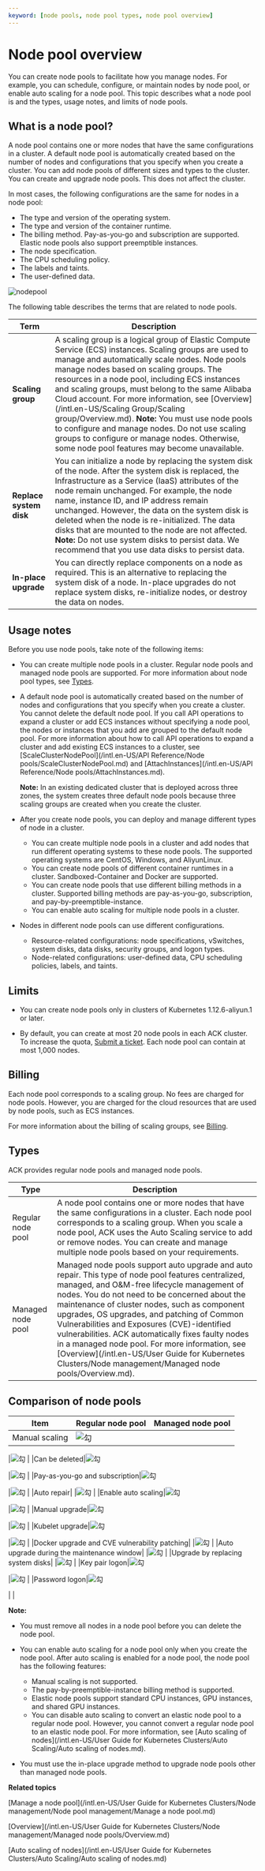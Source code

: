 ```yaml
---
keyword: [node pools, node pool types, node pool overview]
---
```


# Node pool overview

You can create node pools to facilitate how you manage nodes. For example, you can schedule, configure, or maintain nodes by node pool, or enable auto scaling for a node pool. This topic describes what a node pool is and the types, usage notes, and limits of node pools.

## What is a node pool?

A node pool contains one or more nodes that have the same configurations in a cluster. A default node pool is automatically created based on the number of nodes and configurations that you specify when you create a cluster. You can add node pools of different sizes and types to the cluster. You can create and upgrade node pools. This does not affect the cluster.

In most cases, the following configurations are the same for nodes in a node pool:

-   The type and version of the operating system.
-   The type and version of the container runtime.
-   The billing method. Pay-as-you-go and subscription are supported. Elastic node pools also support preemptible instances.
-   The node specification.
-   The CPU scheduling policy.
-   The labels and taints.
-   The user-defined data.

![nodepool](https://static-aliyun-doc.oss-accelerate.aliyuncs.com/assets/img/en-US/0780981161/p203661.png)

The following table describes the terms that are related to node pools.

|Term|Description|
|----|-----------|
|**Scaling group**|A scaling group is a logical group of Elastic Compute Service \(ECS\) instances. Scaling groups are used to manage and automatically scale nodes. Node pools manage nodes based on scaling groups. The resources in a node pool, including ECS instances and scaling groups, must belong to the same Alibaba Cloud account. For more information, see [Overview](/intl.en-US/Scaling Group/Scaling group/Overview.md). **Note:** You must use node pools to configure and manage nodes. Do not use scaling groups to configure or manage nodes. Otherwise, some node pool features may become unavailable. |
|**Replace system disk**|You can initialize a node by replacing the system disk of the node. After the system disk is replaced, the Infrastructure as a Service \(IaaS\) attributes of the node remain unchanged. For example, the node name, instance ID, and IP address remain unchanged. However, the data on the system disk is deleted when the node is re-initialized. The data disks that are mounted to the node are not affected. **Note:** Do not use system disks to persist data. We recommend that you use data disks to persist data. |
|**In-place upgrade**|You can directly replace components on a node as required. This is an alternative to replacing the system disk of a node. In-place upgrades do not replace system disks, re-initialize nodes, or destroy the data on nodes.|

## Usage notes

Before you use node pools, take note of the following items:

-   You can create multiple node pools in a cluster. Regular node pools and managed node pools are supported. For more information about node pool types, see [Types](#section_7qb_kzz_vct).
-   A default node pool is automatically created based on the number of nodes and configurations that you specify when you create a cluster. You cannot delete the default node pool. If you call API operations to expand a cluster or add ECS instances without specifying a node pool, the nodes or instances that you add are grouped to the default node pool. For more information about how to call API operations to expand a cluster and add existing ECS instances to a cluster, see [ScaleClusterNodePool](/intl.en-US/API Reference/Node pools/ScaleClusterNodePool.md) and [AttachInstances](/intl.en-US/API Reference/Node pools/AttachInstances.md).

    **Note:** In an existing dedicated cluster that is deployed across three zones, the system creates three default node pools because three scaling groups are created when you create the cluster.

-   After you create node pools, you can deploy and manage different types of node in a cluster.
    -   You can create multiple node pools in a cluster and add nodes that run different operating systems to these node pools. The supported operating systems are CentOS, Windows, and AliyunLinux.
    -   You can create node pools of different container runtimes in a cluster. Sandboxed-Container and Docker are supported.
    -   You can create node pools that use different billing methods in a cluster. Supported billing methods are pay-as-you-go, subscription, and pay-by-preemptible-instance.
    -   You can enable auto scaling for multiple node pools in a cluster.
-   Nodes in different node pools can use different configurations.
    -   Resource-related configurations: node specifications, vSwitches, system disks, data disks, security groups, and logon types.
    -   Node-related configurations: user-defined data, CPU scheduling policies, labels, and taints.

## Limits

-   You can create node pools only in clusters of Kubernetes 1.12.6-aliyun.1 or later.

-   By default, you can create at most 20 node pools in each ACK cluster. To increase the quota, [Submit a ticket](https://workorder-intl.console.aliyun.com/console.htm). Each node pool can contain at most 1,000 nodes.


## Billing

Each node pool corresponds to a scaling group. No fees are charged for node pools. However, you are charged for the cloud resources that are used by node pools, such as ECS instances.

For more information about the billing of scaling groups, see [Billing](/intl.en-US/Pricing/Billing.md).

## Types

ACK provides regular node pools and managed node pools.

|Type|Description|
|----|-----------|
|Regular node pool|A node pool contains one or more nodes that have the same configurations in a cluster. Each node pool corresponds to a scaling group. When you scale a node pool, ACK uses the Auto Scaling service to add or remove nodes. You can create and manage multiple node pools based on your requirements.|
|Managed node pool|Managed node pools support auto upgrade and auto repair. This type of node pool features centralized, managed, and O&M-free lifecycle management of nodes. You do not need to be concerned about the maintenance of cluster nodes, such as component upgrades, OS upgrades, and patching of Common Vulnerabilities and Exposures \(CVE\)-identified vulnerabilities. ACK automatically fixes faulty nodes in a managed node pool. For more information, see [Overview](/intl.en-US/User Guide for Kubernetes Clusters/Node management/Managed node pools/Overview.md). |

## Comparison of node pools

|Item|Regular node pool|Managed node pool|
|----|-----------------|-----------------|
|Manual scaling|![勾](https://static-aliyun-doc.oss-accelerate.aliyuncs.com/assets/img/en-US/7998975261/p278633.png)

|![勾](https://static-aliyun-doc.oss-accelerate.aliyuncs.com/assets/img/en-US/7998975261/p278633.png) |
|Can be deleted|![勾](https://static-aliyun-doc.oss-accelerate.aliyuncs.com/assets/img/en-US/7998975261/p278633.png)

|![勾](https://static-aliyun-doc.oss-accelerate.aliyuncs.com/assets/img/en-US/7998975261/p278633.png) |
|Pay-as-you-go and subscription|![勾](https://static-aliyun-doc.oss-accelerate.aliyuncs.com/assets/img/en-US/7998975261/p278633.png)

|![勾](https://static-aliyun-doc.oss-accelerate.aliyuncs.com/assets/img/en-US/7998975261/p278633.png) |
|Auto repair| |![勾](https://static-aliyun-doc.oss-accelerate.aliyuncs.com/assets/img/en-US/7998975261/p278633.png) |
|Enable auto scaling|![勾](https://static-aliyun-doc.oss-accelerate.aliyuncs.com/assets/img/en-US/7998975261/p278633.png)

|![勾](https://static-aliyun-doc.oss-accelerate.aliyuncs.com/assets/img/en-US/7998975261/p278633.png) |
|Manual upgrade|![勾](https://static-aliyun-doc.oss-accelerate.aliyuncs.com/assets/img/en-US/7998975261/p278633.png)

|![勾](https://static-aliyun-doc.oss-accelerate.aliyuncs.com/assets/img/en-US/7998975261/p278633.png) |
|Kubelet upgrade|![勾](https://static-aliyun-doc.oss-accelerate.aliyuncs.com/assets/img/en-US/7998975261/p278633.png)

|![勾](https://static-aliyun-doc.oss-accelerate.aliyuncs.com/assets/img/en-US/7998975261/p278633.png) |
|Docker upgrade and CVE vulnerability patching| |![勾](https://static-aliyun-doc.oss-accelerate.aliyuncs.com/assets/img/en-US/7998975261/p278633.png) |
|Auto upgrade during the maintenance window| |![勾](https://static-aliyun-doc.oss-accelerate.aliyuncs.com/assets/img/en-US/7998975261/p278633.png) |
|Upgrade by replacing system disks| |![勾](https://static-aliyun-doc.oss-accelerate.aliyuncs.com/assets/img/en-US/7998975261/p278633.png) |
|Key pair logon|![勾](https://static-aliyun-doc.oss-accelerate.aliyuncs.com/assets/img/en-US/7998975261/p278633.png)

|![勾](https://static-aliyun-doc.oss-accelerate.aliyuncs.com/assets/img/en-US/7998975261/p278633.png) |
|Password logon|![勾](https://static-aliyun-doc.oss-accelerate.aliyuncs.com/assets/img/en-US/7998975261/p278633.png)

| |

**Note:**

-   You must remove all nodes in a node pool before you can delete the node pool.
-   You can enable auto scaling for a node pool only when you create the node pool. After auto scaling is enabled for a node pool, the node pool has the following features:

    -   Manual scaling is not supported.
    -   The pay-by-preemptible-instance billing method is supported.
    -   Elastic node pools support standard CPU instances, GPU instances, and shared GPU instances.
    -   You can disable auto scaling to convert an elastic node pool to a regular node pool. However, you cannot convert a regular node pool to an elastic node pool.
    For more information, see [Auto scaling of nodes](/intl.en-US/User Guide for Kubernetes Clusters/Auto Scaling/Auto scaling of nodes.md).

-   You must use the in-place upgrade method to upgrade node pools other than managed node pools.

**Related topics**  


[Manage a node pool](/intl.en-US/User Guide for Kubernetes Clusters/Node management/Node pool management/Manage a node pool.md)

[Overview](/intl.en-US/User Guide for Kubernetes Clusters/Node management/Managed node pools/Overview.md)

[Auto scaling of nodes](/intl.en-US/User Guide for Kubernetes Clusters/Auto Scaling/Auto scaling of nodes.md)

